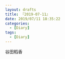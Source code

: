 ```yaml
---
layout: drafts
title: 『2019-07-11』
date: 2019/07/11 18:35:22
categories:
  - [Diary]
tags:
  - [Diary]
---
```


谷田稻香